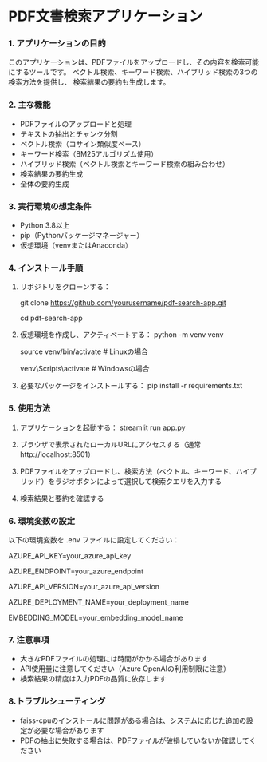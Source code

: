 # PDF文書検索アプリケーション

### 1. アプリケーションの目的
このアプリケーションは、PDFファイルをアップロードし、その内容を検索可能にするツールです。
ベクトル検索、キーワード検索、ハイブリッド検索の3つの検索方法を提供し、
検索結果の要約も生成します。

### 2. 主な機能
-  PDFファイルのアップロードと処理
- テキストの抽出とチャンク分割
- ベクトル検索（コサイン類似度ベース）
- キーワード検索（BM25アルゴリズム使用）
- ハイブリッド検索（ベクトル検索とキーワード検索の組み合わせ）
- 検索結果の要約生成
- 全体の要約生成

### 3. 実行環境の想定条件
- Python 3.8以上
- pip（Pythonパッケージマネージャー）
- 仮想環境（venvまたはAnaconda）

### 4. インストール手順
1. リポジトリをクローンする：

   git clone https://github.com/yourusername/pdf-search-app.git
   
   cd pdf-search-app

3. 仮想環境を作成し、アクティベートする：
   python -m venv venv
   
   source venv/bin/activate  # Linuxの場合
   
   venv\Scripts\activate  # Windowsの場合

5. 必要なパッケージをインストールする：
   pip install -r requirements.txt

### 5. 使用方法
1. アプリケーションを起動する：
   streamlit run app.py

2. ブラウザで表示されたローカルURLにアクセスする（通常 http://localhost:8501）

3. PDFファイルをアップロードし、検索方法（ベクトル、キーワード、ハイブリッド）をラジオボタンによって選択して検索クエリを入力する

4. 検索結果と要約を確認する

### 6. 環境変数の設定
以下の環境変数を .env ファイルに設定してください：

AZURE_API_KEY=your_azure_api_key

AZURE_ENDPOINT=your_azure_endpoint

AZURE_API_VERSION=your_azure_api_version

AZURE_DEPLOYMENT_NAME=your_deployment_name

EMBEDDING_MODEL=your_embedding_model_name

### 7. 注意事項
- 大きなPDFファイルの処理には時間がかかる場合があります
- API使用量に注意してください（Azure OpenAIの利用制限に注意）
- 検索結果の精度は入力PDFの品質に依存します

### 8.トラブルシューティング
- faiss-cpuのインストールに問題がある場合は、システムに応じた追加の設定が必要な場合があります
- PDFの抽出に失敗する場合は、PDFファイルが破損していないか確認してください
